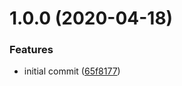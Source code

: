 # 1.0.0 (2020-04-18)


### Features

* initial commit ([65f8177](https://github.com/kcmr/cli-helper/commit/65f8177fd337ea9f643548ee08dd4235397fe818))
